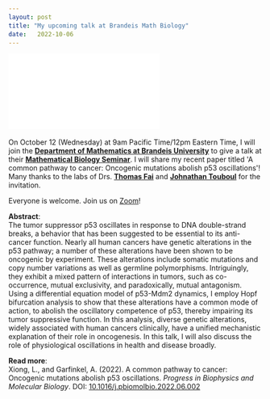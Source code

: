 ```yaml
---
layout: post
title: "My upcoming talk at Brandeis Math Biology"
date:   2022-10-06
---
```


![Brandeis_Talk](/images/Brandeis_MathBio.pdf)

On October 12 (Wednesday) at 9am Pacific Time/12pm Eastern Time, I will join the [**Department of Mathematics at Brandeis University**](https://www.brandeis.edu/mathematics/index.html) to give a talk at their [**Mathematical Biology Seminar**](https://blogs.brandeis.edu/mathbio/). I will share my recent paper titled 'A common pathway to cancer: Oncogenic mutations abolish p53 oscillations'! Many thanks to the labs of Drs. [**Thomas Fai**](https://sites.google.com/a/brandeis.edu/tfai/) and [**Johnathan Touboul**](https://blogs.brandeis.edu/mathneuro/team/jonathan/) for the invitation. 

Everyone is welcome. Join us on [Zoom](https://brandeis.zoom.us/j/92054918213)!

**Abstract**: \
The tumor suppressor p53 oscillates in response to DNA double-strand breaks, a behavior that has been suggested to be essential to its anti-cancer function. Nearly all human cancers have genetic alterations in the p53 pathway; a number of these alterations have been shown to be oncogenic by experiment. These alterations include somatic mutations and copy number variations as well as germline polymorphisms. Intriguingly, they exhibit a mixed pattern of interactions in tumors, such as co-occurrence, mutual exclusivity, and paradoxically, mutual antagonism. Using a differential equation model of p53-Mdm2 dynamics, I employ Hopf bifurcation analysis to show that these alterations have a common mode of action, to abolish the oscillatory competence of p53, thereby impairing its tumor suppressive function. In this analysis, diverse genetic alterations, widely associated with human cancers clinically, have a unified mechanistic explanation of their role in oncogenesis. In this talk, I will also discuss the role of physiological oscillations in health and disease broadly.

**Read more**: \
Xiong, L., and Garfinkel, A. (2022). A common pathway to cancer: Oncogenic mutations abolish p53 oscillations. *Progress in Biophysics and Molecular Biology*. DOI: [10.1016/j.pbiomolbio.2022.06.002](https://doi.org/10.1016/j.pbiomolbio.2022.06.002)